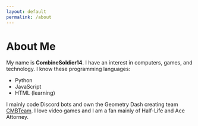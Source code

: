```yaml
---
layout: default
permalink: /about
---
```


# About Me
My name is **CombineSoldier14**. I have an interest in computers, games, and technology. I know these programming languages:
* Python
* JavaScript
* HTML (learning)

I mainly code Discord bots and own the Geometry Dash creating team [CMBTeam](https://discord.gg/xz47V9Kvm7). I love video games and I am a fan mainly of Half-Life and Ace Attorney.